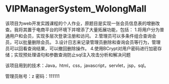 # VIPManagerSystem_WolongMall
该项目为web开发实践课程的个人作业，原题目是实现一张会员信息表的增删改查。我将其置于电商平台的环境下并增添了大量拓展功能，包括：
1.将用户分为普通用户和会员，实现多层次登录注册和访问。
2.管理员可以多条件组合查询会员，可以批量删除会员。
3.设计日志来记录管理员删除和查询会员等行为，管理员可以回看查询结果，可以撤回删除操作。
4.使用BCrypt对用户密码进行加密存储；实现预处理语句和参数查询防止sql注入攻击分析和解决问题

该项目用到的技术：Java，html，css，javascript，servlet，jsp，sql。

管理员账号：z    密码：111111
